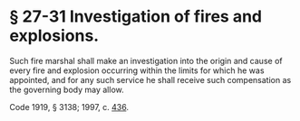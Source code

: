# § 27-31 Investigation of fires and explosions.

<p>Such fire marshal shall make an investigation into the origin and cause of every fire and explosion occurring within the limits for which he was appointed, and for any such service he shall receive such compensation as the governing body may allow.</p><p>Code 1919, § 3138; 1997, c. <a href='http://lis.virginia.gov/cgi-bin/legp604.exe?971+ful+CHAP0436'>436</a>.</p>